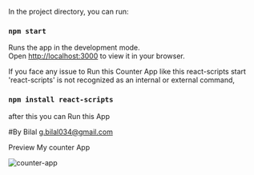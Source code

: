 
In the project directory, you can run:
### `npm start`
Runs the app in the development mode.\
Open [http://localhost:3000](http://localhost:3000) to view it in your browser.

If you face any issue to Run this Counter App
like this
 react-scripts start
'react-scripts' is not recognized as an internal or external command,

### `npm install react-scripts`
after this you can Run this App

#By Bilal
g.bilal034@gmail.com

Preview My counter App

![counter-app](https://github.com/itxxBilal/Counter-App/assets/119156465/8969ff59-2129-40d3-87ef-b631484e668f)
